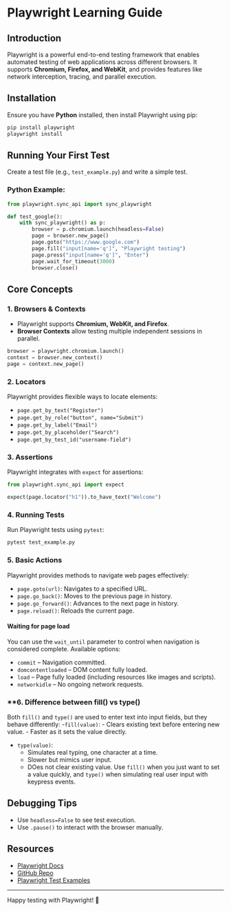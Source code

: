 # Playwright Learning Guide

## Introduction
Playwright is a powerful end-to-end testing framework that enables automated testing of web applications across different browsers. It supports **Chromium, Firefox, and WebKit**, and provides features like network interception, tracing, and parallel execution.

## Installation
Ensure you have **Python** installed, then install Playwright using pip:

```sh
pip install playwright
playwright install
```

## Running Your First Test
Create a test file (e.g., `test_example.py`) and write a simple test.

### **Python Example**:
```python
from playwright.sync_api import sync_playwright

def test_google():
    with sync_playwright() as p:
        browser = p.chromium.launch(headless=False)
        page = browser.new_page()
        page.goto("https://www.google.com")
        page.fill("input[name='q']", "Playwright testing")
        page.press("input[name='q']", "Enter")
        page.wait_for_timeout(3000)
        browser.close()
```

## Core Concepts
### **1. Browsers & Contexts**
- Playwright supports **Chromium, WebKit, and Firefox**.
- **Browser Contexts** allow testing multiple independent sessions in parallel.

```python
browser = playwright.chromium.launch()
context = browser.new_context()
page = context.new_page()
```

### **2. Locators**
Playwright provides flexible ways to locate elements:

- `page.get_by_text("Register")`
- `page.get_by_role("button", name="Submit")`
- `page.get_by_label("Email")`
- `page.get_by_placeholder("Search")`
- `page.get_by_test_id("username-field")`

### **3. Assertions**
Playwright integrates with `expect` for assertions:
```python
from playwright.sync_api import expect

expect(page.locator("h1")).to_have_text("Welcome")
```

### **4. Running Tests**
Run Playwright tests using `pytest`:
```sh
pytest test_example.py
```
### **5. Basic Actions**
Playwright provides methods to navigate web pages effectively: 
- `page.goto(url)`: Navigates to a specified URL.
- `page.go_back()`:  Moves to the previous page in history.
- `page.go_forward()`:  Advances to the next page in history.
- `page.reload()`: Reloads the current page.
    
#### Waiting for page load
You can use the `wait_until` parameter to control when navigation is considered complete. Available options:
- `commit` – Navigation committed.
- `domcontentloaded` – DOM content fully loaded.
- `load` – Page fully loaded (including resources like images and scripts).
- `networkidle` – No ongoing network requests.
### **6. Difference between fill() vs type()
Both `fill()` and `type()` are used to enter text into input fields, but they behave differently:
-`fill(value)`:
    - Clears existing text before entering new value.
    - Faster as it sets the value directly.
- `type(value)`:
    - Simulates real typing, one character at a time. 
    - Slower but mimics user input.
    - DOes not clear existing value.
Use `fill()` when you just want to set a value quickly, and `type()` when simulating real user input with keypress events.

## Debugging Tips
- Use `headless=False` to see test execution.
- Use `.pause()` to interact with the browser manually.

## Resources
- [Playwright Docs](https://playwright.dev/python/)
- [GitHub Repo](https://github.com/microsoft/playwright-python)
- [Playwright Test Examples](https://github.com/microsoft/playwright-python/tree/main/examples)

---
Happy testing with Playwright! 🚀

